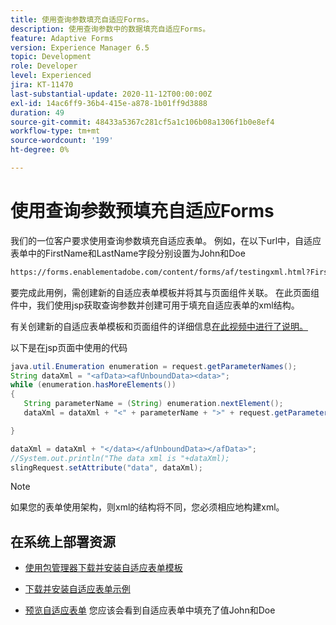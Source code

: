 ```yaml
---
title: 使用查询参数填充自适应Forms。
description: 使用查询参数中的数据填充自适应Forms。
feature: Adaptive Forms
version: Experience Manager 6.5
topic: Development
role: Developer
level: Experienced
jira: KT-11470
last-substantial-update: 2020-11-12T00:00:00Z
exl-id: 14ac6ff9-36b4-415e-a878-1b01ff9d3888
duration: 49
source-git-commit: 48433a5367c281cf5a1c106b08a1306f1b0e8ef4
workflow-type: tm+mt
source-wordcount: '199'
ht-degree: 0%

---
```


# 使用查询参数预填充自适应Forms

我们的一位客户要求使用查询参数填充自适应表单。 例如，在以下url中，自适应表单中的FirstName和LastName字段分别设置为John和Doe

```html
https://forms.enablementadobe.com/content/forms/af/testingxml.html?FirstName=John&LastName=Doe
```

要完成此用例，需创建新的自适应表单模板并将其与页面组件关联。 在此页面组件中，我们使用jsp获取查询参数并创建可用于填充自适应表单的xml结构。

有关创建新的自适应表单模板和页面组件的详细信息[在此视频中进行了说明。](https://experienceleague.adobe.com/docs/experience-manager-learn/forms/storing-and-retrieving-form-data/part5.html?lang=en)

以下是在jsp页面中使用的代码

```java
java.util.Enumeration enumeration = request.getParameterNames();
String dataXml = "<afData><afUnboundData><data>";
while (enumeration.hasMoreElements())
{
   String parameterName = (String) enumeration.nextElement();
   dataXml = dataXml + "<" + parameterName + ">" + request.getParameter(parameterName) + "</" + parameterName + ">";

}

dataXml = dataXml + "</data></afUnboundData></afData>";
//System.out.println("The data xml is "+dataXml);
slingRequest.setAttribute("data", dataXml);
```

>[!NOTE]
>
>如果您的表单使用架构，则xml的结构将不同，您必须相应地构建xml。


## 在系统上部署资源

* [使用包管理器下载并安装自适应表单模板](assets/populate-with-xml.zip)
* [下载并安装自适应表单示例](assets/populate-af-with-query-paramters-form.zip)

* [预览自适应表单](http://localhost:4502/content/dam/formsanddocuments/testingxml/jcr:content?wcmmode=disabled&amp;FirstName=John&amp;LastName=Doe)
您应该会看到自适应表单中填充了值John和Doe
